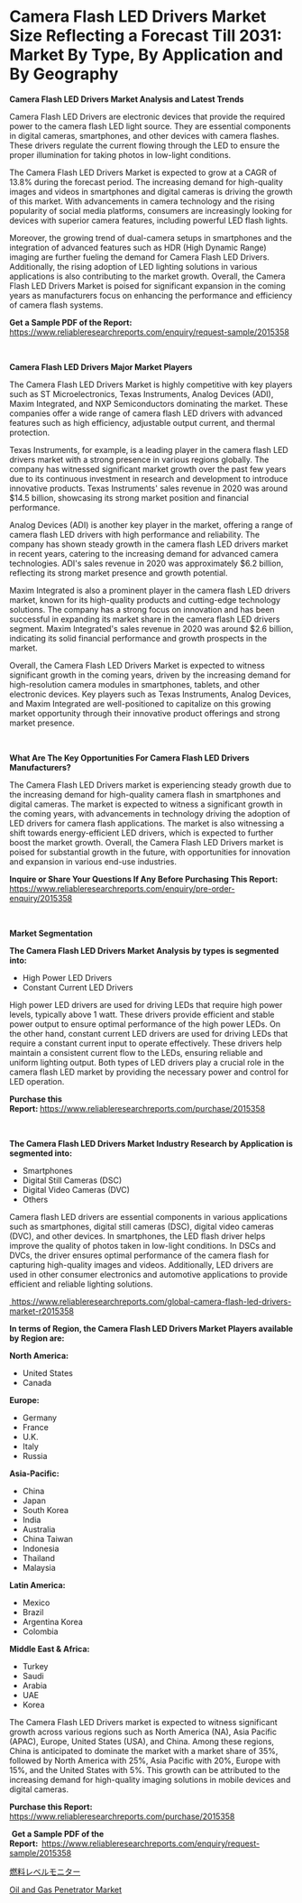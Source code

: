 <p><h1>Camera Flash LED Drivers Market Size Reflecting a Forecast Till 2031: Market By Type, By Application and By Geography</h1></p><p><strong>Camera Flash LED Drivers Market Analysis and Latest Trends</strong></p>
<p><p>Camera Flash LED Drivers are electronic devices that provide the required power to the camera flash LED light source. They are essential components in digital cameras, smartphones, and other devices with camera flashes. These drivers regulate the current flowing through the LED to ensure the proper illumination for taking photos in low-light conditions.</p><p>The Camera Flash LED Drivers Market is expected to grow at a CAGR of 13.8% during the forecast period. The increasing demand for high-quality images and videos in smartphones and digital cameras is driving the growth of this market. With advancements in camera technology and the rising popularity of social media platforms, consumers are increasingly looking for devices with superior camera features, including powerful LED flash lights.</p><p>Moreover, the growing trend of dual-camera setups in smartphones and the integration of advanced features such as HDR (High Dynamic Range) imaging are further fueling the demand for Camera Flash LED Drivers. Additionally, the rising adoption of LED lighting solutions in various applications is also contributing to the market growth. Overall, the Camera Flash LED Drivers Market is poised for significant expansion in the coming years as manufacturers focus on enhancing the performance and efficiency of camera flash systems.</p></p>
<p><strong>Get a Sample PDF of the Report:&nbsp;</strong> <a href="https://www.reliableresearchreports.com/enquiry/request-sample/2015358">https://www.reliableresearchreports.com/enquiry/request-sample/2015358</a></p>
<p>&nbsp;</p>
<p><strong>Camera Flash LED Drivers Major Market Players</strong></p>
<p><p>The Camera Flash LED Drivers Market is highly competitive with key players such as ST Microelectronics, Texas Instruments, Analog Devices (ADI), Maxim Integrated, and NXP Semiconductors dominating the market. These companies offer a wide range of camera flash LED drivers with advanced features such as high efficiency, adjustable output current, and thermal protection. </p><p>Texas Instruments, for example, is a leading player in the camera flash LED drivers market with a strong presence in various regions globally. The company has witnessed significant market growth over the past few years due to its continuous investment in research and development to introduce innovative products. Texas Instruments' sales revenue in 2020 was around $14.5 billion, showcasing its strong market position and financial performance.</p><p>Analog Devices (ADI) is another key player in the market, offering a range of camera flash LED drivers with high performance and reliability. The company has shown steady growth in the camera flash LED drivers market in recent years, catering to the increasing demand for advanced camera technologies. ADI's sales revenue in 2020 was approximately $6.2 billion, reflecting its strong market presence and growth potential.</p><p>Maxim Integrated is also a prominent player in the camera flash LED drivers market, known for its high-quality products and cutting-edge technology solutions. The company has a strong focus on innovation and has been successful in expanding its market share in the camera flash LED drivers segment. Maxim Integrated's sales revenue in 2020 was around $2.6 billion, indicating its solid financial performance and growth prospects in the market.</p><p>Overall, the Camera Flash LED Drivers Market is expected to witness significant growth in the coming years, driven by the increasing demand for high-resolution camera modules in smartphones, tablets, and other electronic devices. Key players such as Texas Instruments, Analog Devices, and Maxim Integrated are well-positioned to capitalize on this growing market opportunity through their innovative product offerings and strong market presence.</p></p>
<p>&nbsp;</p>
<p><strong>What Are The Key Opportunities For Camera Flash LED Drivers Manufacturers?</strong></p>
<p><p>The Camera Flash LED Drivers market is experiencing steady growth due to the increasing demand for high-quality camera flash in smartphones and digital cameras. The market is expected to witness a significant growth in the coming years, with advancements in technology driving the adoption of LED drivers for camera flash applications. The market is also witnessing a shift towards energy-efficient LED drivers, which is expected to further boost the market growth. Overall, the Camera Flash LED Drivers market is poised for substantial growth in the future, with opportunities for innovation and expansion in various end-use industries.</p></p>
<p><strong>Inquire or Share Your Questions If Any Before Purchasing This Report:</strong> <a href="https://www.reliableresearchreports.com/enquiry/pre-order-enquiry/2015358">https://www.reliableresearchreports.com/enquiry/pre-order-enquiry/2015358</a></p>
<p>&nbsp;</p>
<p><strong>Market Segmentation</strong></p>
<p><strong>The Camera Flash LED Drivers Market Analysis by types is segmented into:</strong></p>
<p><ul><li>High Power LED Drivers</li><li>Constant Current LED Drivers</li></ul></p>
<p><p>High power LED drivers are used for driving LEDs that require high power levels, typically above 1 watt. These drivers provide efficient and stable power output to ensure optimal performance of the high power LEDs. On the other hand, constant current LED drivers are used for driving LEDs that require a constant current input to operate effectively. These drivers help maintain a consistent current flow to the LEDs, ensuring reliable and uniform lighting output. Both types of LED drivers play a crucial role in the camera flash LED market by providing the necessary power and control for LED operation.</p></p>
<p><strong>Purchase this Report:&nbsp;</strong><a href="https://www.reliableresearchreports.com/purchase/2015358">https://www.reliableresearchreports.com/purchase/2015358</a></p>
<p>&nbsp;</p>
<p><strong>The Camera Flash LED Drivers Market Industry Research by Application is segmented into:</strong></p>
<p><ul><li>Smartphones</li><li>Digital Still Cameras (DSC)</li><li>Digital Video Cameras (DVC)</li><li>Others</li></ul></p>
<p><p>Camera flash LED drivers are essential components in various applications such as smartphones, digital still cameras (DSC), digital video cameras (DVC), and other devices. In smartphones, the LED flash driver helps improve the quality of photos taken in low-light conditions. In DSCs and DVCs, the driver ensures optimal performance of the camera flash for capturing high-quality images and videos. Additionally, LED drivers are used in other consumer electronics and automotive applications to provide efficient and reliable lighting solutions.</p></p>
<p><a href="https://www.reliableresearchreports.com/global-camera-flash-led-drivers-market-r2015358">&nbsp;https://www.reliableresearchreports.com/global-camera-flash-led-drivers-market-r2015358</a></p>
<p><strong>In terms of Region, the Camera Flash LED Drivers Market Players available by Region are:</strong></p>
<p>
    <p> <strong> North America: </strong>
        <ul>
            <li>United States</li>
            <li>Canada</li>
        </ul>
        </p> 
    <p> <strong> Europe: </strong>
        <ul>
            <li>Germany</li>
            <li>France</li>
            <li>U.K.</li>
            <li>Italy</li>
            <li>Russia</li>
        </ul>
        </p> 
    <p> <strong> Asia-Pacific: </strong>
        <ul>
            <li>China</li>
            <li>Japan</li>
            <li>South Korea</li>
            <li>India</li>
            <li>Australia</li>
            <li>China Taiwan</li>
            <li>Indonesia</li>
            <li>Thailand</li>
            <li>Malaysia</li>
        </ul>
        </p> 
    <p> <strong> Latin America: </strong>
        <ul>
            <li>Mexico</li>
            <li>Brazil</li>
            <li>Argentina Korea</li>
            <li>Colombia</li>
        </ul>
        </p> 
    <p> <strong> Middle East & Africa: </strong>
        <ul>
            <li>Turkey</li>
            <li>Saudi</li>
            <li>Arabia</li>
            <li>UAE</li>
            <li>Korea</li>
        </ul>
    </p>
    </p>
<p><p>The Camera Flash LED Drivers market is expected to witness significant growth across various regions such as North America (NA), Asia Pacific (APAC), Europe, United States (USA), and China. Among these regions, China is anticipated to dominate the market with a market share of 35%, followed by North America with 25%, Asia Pacific with 20%, Europe with 15%, and the United States with 5%. This growth can be attributed to the increasing demand for high-quality imaging solutions in mobile devices and digital cameras.</p></p>
<p><strong>Purchase this Report: </strong><a href="https://www.reliableresearchreports.com/purchase/2015358">https://www.reliableresearchreports.com/purchase/2015358</a></p>
<p>&nbsp;<strong>Get a Sample PDF of the Report:&nbsp;&nbsp;</strong><a href="https://www.reliableresearchreports.com/enquiry/request-sample/2015358">https://www.reliableresearchreports.com/enquiry/request-sample/2015358</a></p>
<p><strong></strong></p>
<p><p><a href="https://github.com/lababdou/Market-Research-Report-List-4/blob/main/8443144118244.md">燃料レベルモニター</a></p><p><a href="https://github.com/anggakarna133/Market-Research-Report-List-1/blob/main/oil-and-gas-penetrator-market.md">Oil and Gas Penetrator Market</a></p></p>
